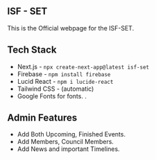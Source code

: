 

## ISF -  SET 

This is the Official webpage for the ISF-SET. 

## Tech Stack

- Next.js - ``` npx create-next-app@latest isf-set ```
-  Firebase -  ``` npm install firebase ```
- Lucid React - ``` npm i lucide-react ```
-  Tailwind CSS - (automatic)
-  Google Fonts for fonts. .



## Admin Features

 - Add Both Upcoming, Finished Events.
 - Add Members, Council Members.
 - Add News and important Timelines.
   
